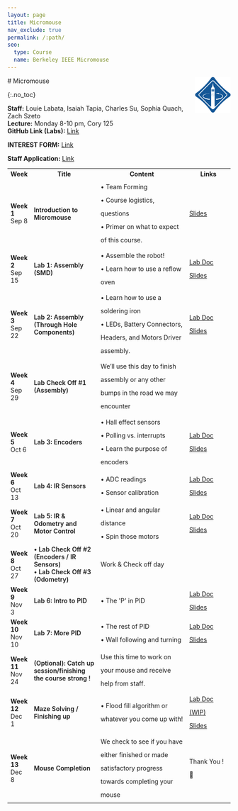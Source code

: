 ```yaml
---
layout: page
title: Micromouse
nav_exclude: true
permalink: /:path/
seo:
  type: Course
  name: Berkeley IEEE Micromouse
---
```

<img align="right" alt="IEEE logo" width="15%" style="min-width: 80px;top: 2px; margin-left: 2px;" src="/assets/images/placeholder.png">
# Micromouse

{:.no_toc}

**Staff:** Louie Labata, Isaiah Tapia, Charles Su, Sophia Quach, Zach Szeto 
<br>
**Lecture:** Monday 8-10 pm, Cory 125
<br>
**GitHub Link (Labs):** <a href="https://github.com/charlessu800/MMv3/blob/main/docs/sanity.md"> Link </a>

**INTEREST FORM:** <a href="https://forms.gle/gboG43HJqxcvvbTJ6"> Link</a>

**Staff Application:** <a href="https://forms.gle/wWjesceZFZvUqwca7"> Link</a>

<table id="timeline">
    <tbody><tr>
      <th style="width: 10%;">Week</th>
      <th style="width: 30%;">Title</th> 
      <th style="width: 40%;">Content</th>
      <th style="width: 20%;">Links</th>
    </tr>
<tr>
    <td>
        <strong>Week 1</strong> <br> 
        Sep 8
    </td>
    <td style="font-weight: 600;">
        Introduction to Micromouse
    </td>
    <td style="text-align: left; line-height: 30px;">
        • Team Forming <br>
        • Course logistics, questions <br>
        • Primer on what to expect of this course.
    </td>
    <td style="line-height: 30px;">
        <a href="https://docs.google.com/presentation/d/1xGzrLWi1niyio3hvdXdjZkC41SIbjsdoTLN_LB1kNfw/edit?usp=sharing">Slides</a> <br>  
    </td>
</tr>
<tr>
    <td>
        <strong> Week 2</strong> <br> 
         Sep 15
    </td>
    <td style="font-weight: 600;">
        Lab 1: Assembly (SMD)
    </td>
    <td style="text-align: left; line-height: 30px;">
        • Assemble the robot!<br>
        • Learn how to use a reflow oven
    </td>
    <td style="line-height: 30px;">
        <a href="https://github.com/MrCroesus/MMv3/blob/main/docs/lab2.md?ref=ieee.berkeley.edu">Lab Doc</a> <br>
        <a href="https://docs.google.com/presentation/d/1CcCQeKzcD8kyMZBpwXskBKjLi_bXYmUQ2E3LqCxUFDE/edit?usp=sharing">Slides</a> <br>
    </td>
</tr>
<tr>
    <td>
        <strong>Week 3</strong> <br> 
        Sep 22
    </td>
    <td style="font-weight: 600;">
        Lab 2: Assembly (Through Hole Components)
    </td>
    <td style="text-align: left; line-height: 30px;">
        • Learn how to use a soldering iron <br>
        • LEDs, Battery Connectors, Headers, and Motors Driver assembly. 
    </td>
    <td style="line-height: 30px;">
        <a href="https://github.com/MrCroesus/MMv3/blob/main/docs/lab2.md?ref=ieee.berkeley.edu">Lab Doc</a> <br>
        <a href="https://docs.google.com/presentation/d/17J8tbwtKV3HVj_-ob5EDbPUCww8MbZRUeEyw28Yissw/edit?usp=sharing">Slides</a> <br>
    </td>
</tr>
<tr>
    <td>
        <strong>Week 4</strong> <br> 
        Sep 29
    </td>
    <td style="font-weight: 600;">
        Lab Check Off #1 (Assembly)
    </td>
    <td style="text-align: left; line-height: 30px;">
         We’ll use this day to finish assembly or any other bumps in the road we may encounter
    </td>
    <td style="line-height: 30px;">
    </td>
</tr>
<tr>
    <td>
        <strong>Week 5</strong> <br> 
        Oct 6
    </td>
    <td style="font-weight: 600;">
        Lab 3: Encoders
    </td>
    <td style="text-align: left; line-height: 30px;">
        • Hall effect sensors<br>
        • Polling vs. interrupts <br>
        • Learn the purpose of encoders
    </td>
    <td style="line-height: 30px;">
        <a href="https://github.com/charlessu800/MMv3/blob/main/docs/lab3.md">Lab Doc</a> <br>
        <a href="https://docs.google.com/presentation/d/1K-QloCbwE4FLP0DOvIL4pT_rOTX5n5soy-6r5Pd3Yes/edit?usp=sharing">Slides</a> <br>
    </td>
</tr>
<tr>
    <td>
        <strong>Week 6</strong> <br> 
        Oct 13
    </td>
    <td style="font-weight: 600;">
        Lab 4: IR Sensors
    </td>
    <td style="text-align: left; line-height: 30px;">
        • ADC readings <br>
        • Sensor calibration
    </td>
    <td style="line-height: 30px;">
        <a href="https://github.com/charlessu800/MMv3/blob/main/docs/lab4.md">Lab Doc</a> <br>
        <a href="https://docs.google.com/presentation/d/10Gd2u_v_KhrPfnodQYgbqAxb77-FJ_kxEJktf3RjP5M/edit?usp=sharing">Slides</a> <br>
    </td>
</tr>

<tr>
    <td>
        <strong>Week 7</strong> <br> 
        Oct 20
    </td>
    <td style="font-weight: 600;">
        Lab 5: IR & Odometry and Motor Control
    </td>
    <td style="text-align: left; line-height: 30px;">
        • Linear and angular distance <br>
        • Spin those motors
    </td>
    <td style="line-height: 30px;">
        <a href="https://github.com/charlessu800/MMv3/blob/main/docs/lab5.md">Lab Doc</a> <br>
        <a href="https://docs.google.com/presentation/d/1OratanlcQN2Y8AOR1kyuvIxo5AuuJmuoRlEvZ5X6LIg/edit?usp=sharing">Slides</a> <br>
    </td>
</tr>
<tr>
    <td>
        <strong>Week 8</strong> <br> 
        Oct 27
    </td>
    <td style="font-weight: 600;">
        • Lab Check Off #2 (Encoders / IR Sensors) <br>
        • Lab Check Off #3 (Odometry)
    </td>
    <td style="text-align: left; line-height: 30px;">
        Work & Check off day
    </td>
    <td style="line-height: 30px;">
    </td>
</tr>
<tr>
    <td>
        <strong>Week 9</strong> <br> 
        Nov 3
    </td>
    <td style="font-weight: 600;">
        Lab 6: Intro to PID
    </td>
    <td style="text-align: left; line-height: 30px;">
        • The 'P' in PID
    </td>
    <td style="line-height: 30px;">
        <a href="https://github.com/charlessu800/MMv3/blob/main/docs/lab6.md">Lab Doc</a> <br>
        <a href="https://docs.google.com/presentation/d/1tfSfUSp-4x9OyfYpw8PQoGqC3pKBapEwDu0HmKMqdmY/edit?usp=sharing">Slides</a> <br>
    </td>
</tr>
<tr>
    <td>
        <strong>Week 10</strong> <br> 
        Nov 10
    </td>
    <td style="font-weight: 600;">
        Lab 7: More PID
    </td>
    <td style="text-align: left; line-height: 30px;">
        • The rest of PID <br>
        • Wall following and turning
    </td>
    <td style="line-height: 30px;">
        <a href="https://github.com/charlessu800/MMv3/blob/main/docs/lab7.md">Lab Doc</a> <br>
        <a href="https://docs.google.com/presentation/d/1tfSfUSp-4x9OyfYpw8PQoGqC3pKBapEwDu0HmKMqdmY/edit?usp=sharing">Slides</a> <br>
    </td>
</tr>
<tr>
    <td>
        <strong>Week 11</strong> <br> 
        Nov 24 
    </td>
    <td style="font-weight: 600;">
        (Optional): Catch up session/finishing the course strong !
    </td>
    <td style="text-align: left; line-height: 30px;">
        Use this time to work on your mouse and receive help from staff.
    </td>
    <td style="line-height: 30px;">
    </td>
</tr>
<tr>
    <td>
        <strong>Week 12</strong> <br> 
        Dec 1
    </td>
    <td style="font-weight: 600;">
        Maze Solving / Finishing up
    </td>
    <td style="text-align: left; line-height: 30px;">
        • Flood fill algorithm or whatever you come up with!
    </td>
    <td style="line-height: 30px;">
        <a href="https://github.com/charlessu800/MMv3/blob/main/docs/">Lab Doc (WIP)</a> <br>
        <a href="https://docs.google.com/presentation/d/1kpQOKmRSZPqaVDt8x-6KocQmcwZ5cRTsnoYlqbYguBQ/edit?usp=share_link&amp;ref=ieee.berkeley.edu">Slides</a> <br>
    </td>
</tr>
<tr>
    <td>
        <strong>Week 13</strong> <br> 
        Dec 8
    </td>
    <td style="font-weight: 600;">
        Mouse Completion
    </td>
    <td style="text-align: left; line-height: 30px;">
    We check to see if you have either finished or made satisfactory
    progress towards completing your mouse
    </td>
    <td style="line-height: 30px;">
        Thank You ! &#x1F401;
    </td>
</tr>
</tbody></table>